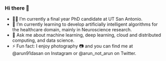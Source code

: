 ### Hi there 👋

- 👨‍💻 I’m currently a final year PhD candidate at UT San Antonio.
- 🌱 I’m currently learning to develop artificially intelligent algorithms for the healthcare domain, mainly in Neuroscience research.
- 💬 Ask me about machine learning, deep learning, cloud and distributed computing, and data science.
- ⚡ Fun fact: I enjoy photography 📷 and you can find me at @arun91dasan on Instagram or @arun_not_arun on Twitter.

<!--
**arundasan91/arundasan91** is a ✨ _special_ ✨ repository because its `README.md` (this file) appears on your GitHub profile.

Here are some ideas to get you started:

- 🔭 I’m currently working on ...
- 🌱 I’m currently learning ...
- 👯 I’m looking to collaborate on ...
- 🤔 I’m looking for help with ...
- 💬 Ask me about ...
- 📫 How to reach me: ...
- 😄 Pronouns: ...
- ⚡ Fun fact: ...
-->
